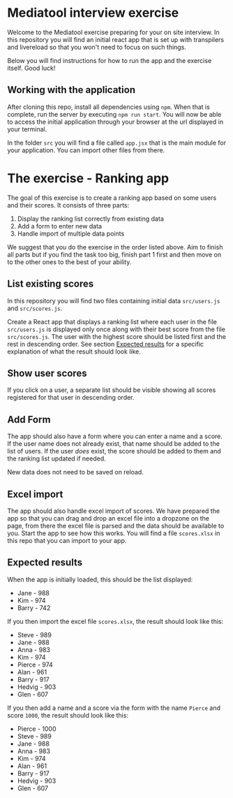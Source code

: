 # Mediatool interview exercise

Welcome to the Mediatool exercise preparing for your on site interview. In this repository you will find an initial react app that is
set up with transpilers and livereload so that you won't need to focus on such things.

Below you will find instructions for how to run the app and the exercise itself. Good luck!

## Working with the application

After cloning this repo, install all dependencies using `npm`. When that is complete, run the server by executing `npm run start`.
You will now be able to access the initial application through your browser at the url displayed in your terminal.

In the folder `src` you will find a file called `app.jsx` that is the main module for your application. You can import other files from there.

# The exercise - Ranking app
The goal of this exercise is to create a ranking app based on some users and their scores.
It consists of three parts:

  1. Display the ranking list correctly from existing data
  2. Add a form to enter new data
  3. Handle import of multiple data points

We suggest that you do the exercise in the order listed above. Aim to finish all parts but if you find the task too big,
finish part 1 first and then move on to the other ones to the best of your ability.

## List existing scores

In this repository you will find two files containing initial data `src/users.js` and `src/scores.js`.

Create a React app that displays a ranking list where each user in the file `src/users.js` is displayed only once along with their best score from the file `src/scores.js`. The user with the highest score should be listed first and the rest in descending order. See section [Expected results](#expected-results) for a specific explanation of what the result should look like.

## Show user scores
If you click on a user, a separate list should be visible showing all scores registered for that user in descending order.

## Add Form
The app should also have a form where you can enter a name and a score. If the user name does not already exist, that name should be added to the list of users. If the user _does_ exist, the score should be added to them and the ranking list updated if needed.

New data does not need to be saved on reload.

## Excel import
The app should also handle excel import of scores. We have prepared the app so that you can drag and drop an excel file into a dropzone on the page, from there the excel file is parsed and the data should be available to you.
Start the app to see how this works. You will find a file `scores.xlsx` in this repo that you can import to your app.

## Expected results
When the app is initially loaded, this should be the list displayed:
  * Jane - 988
  * Kim - 974
  * Barry - 742

If you then import the excel file `scores.xlsx`, the result should look like this:
  * Steve - 989
  * Jane - 988
  * Anna - 983
  * Kim - 974
  * Pierce - 974
  * Alan - 961
  * Barry - 917
  * Hedvig - 903
  * Glen - 607

If you then add a name and a score via the form with the name `Pierce` and score `1000`, the result should look like this:
  * Pierce - 1000
  * Steve - 989
  * Jane - 988
  * Anna - 983
  * Kim - 974
  * Alan - 961
  * Barry - 917
  * Hedvig - 903
  * Glen - 607
